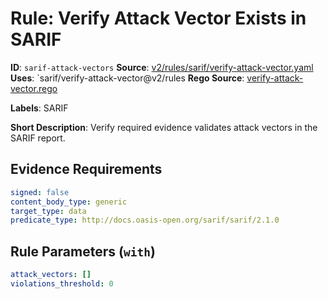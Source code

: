 # Rule: Verify Attack Vector Exists in SARIF

**ID**: `sarif-attack-vectors`
**Source**: [v2/rules/sarif/verify-attack-vector.yaml](https://github.com/scribe-public/sample-policies/v2/rules/sarif/verify-attack-vector.yaml)
**Uses**: `sarif/verify-attack-vector@v2/rules
**Rego Source**: [verify-attack-vector.rego](https://github.com/scribe-public/sample-policies/v2/rules/sarif/verify-attack-vector.rego)

**Labels**: SARIF

**Short Description**: Verify required evidence validates attack vectors in the SARIF report.

## Evidence Requirements

```yaml
signed: false
content_body_type: generic
target_type: data
predicate_type: http://docs.oasis-open.org/sarif/sarif/2.1.0
```
## Rule Parameters (`with`)

```yaml
attack_vectors: []
violations_threshold: 0
```
